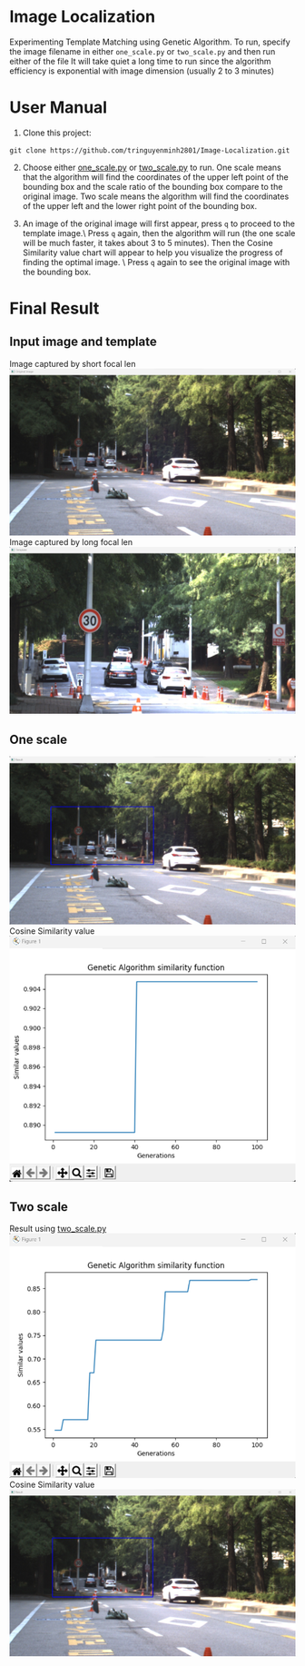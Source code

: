 # Image Localization

Experimenting Template Matching using Genetic Algorithm.
To run, specify the image filename in either `one_scale.py` or `two_scale.py` and then run either of the file
It will take quiet a long time to run since the algorithm efficiency is exponential with image dimension (usually 2 to 3 minutes)

# User Manual

1. Clone this project:
```
git clone https://github.com/tringuyenminh2801/Image-Localization.git
```
2. Choose either [one_scale.py](/one_scale.py) or [two_scale.py](/two_scale.py) to run. One scale means that the algorithm will find the coordinates of the upper left point of the bounding box and the scale ratio of the bounding box compare to the original image. Two scale means the algorithm will find the coordinates of the upper left and the lower right point of the bounding box.

3. An image of the original image will first appear, press `q` to proceed to the template image.\\
Press `q` again, then the algorithm will run (the one scale will be much faster, it takes about 3 to 5 minutes). Then the Cosine Similarity value chart will appear to help you visualize the progress of finding the optimal image. \\
Press `q` again to see the original image with the bounding box.

# Final Result
## Input image and template
Image captured by short focal len
![alt](/assets/original.png)
\
Image captured by long focal len
![alt](/assets/template.png)


## One scale
![alt](/assets/one_result.png)
\
Cosine Similarity value
![alt](/assets/one_sim.png)

## Two scale
Result using [two_scale.py](/two_scale.py)
![alt](/assets/two_result.png)
\
Cosine Similarity value
![alt](/assets/two_sim.png)